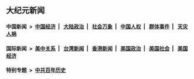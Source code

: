 ## 大纪元新闻

#### 中国新闻 &nbsp;>&nbsp; [中国经济](indexes/ncid283/README.md?07160445) &nbsp;| &nbsp; [大陆政治](indexes/ncid277/README.md?07160445) &nbsp;| &nbsp; [社会万象](indexes/ncid282/README.md?07160445) &nbsp;| &nbsp; [中国人权](indexes/ncid278/README.md?07160445) &nbsp;| &nbsp; [群体事件](indexes/ncid279/README.md?07160445) &nbsp;| &nbsp; [天灾人祸](indexes/ncid280/README.md?07160445)

#### 国际新闻 &nbsp;>&nbsp; [美中关系](indexes/nf1412576/README.md?07160445) &nbsp;| &nbsp; [台湾新闻](indexes/ncid1349361/README.md?07160445) &nbsp;| &nbsp; [香港新闻](indexes/ncid1349362/README.md?07160445) &nbsp;| &nbsp; [美国政治](indexes/ncid1078159/README.md?07160445) &nbsp;| &nbsp; [美国社会](indexes/ncid1078160/README.md?07160445) &nbsp;| &nbsp; [美国经济](indexes/ncid1078158/README.md?07160445)

#### 特别专题 &nbsp;>&nbsp; [中共百年历史](https://github.com/easy2view/epoch-special/blob/master/README.md?07160445)  
